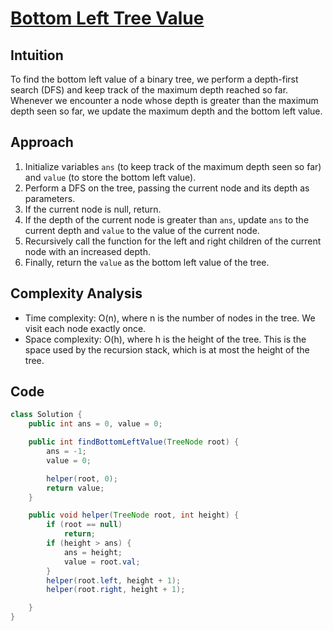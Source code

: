 
# [Bottom Left Tree Value](https://leetcode.com/problems/find-bottom-left-tree-value/description/?envType=daily-question&envId=2024-02-28)

## Intuition
To find the bottom left value of a binary tree, we perform a depth-first search (DFS) and keep track of the maximum depth reached so far. 
Whenever we encounter a node whose depth is greater than the maximum depth seen so far, we update the maximum depth and the bottom left value.

## Approach
1. Initialize variables `ans` (to keep track of the maximum depth seen so far) and `value` (to store the bottom left value).
2. Perform a DFS on the tree, passing the current node and its depth as parameters.
3. If the current node is null, return.
4. If the depth of the current node is greater than `ans`, update `ans` to the current depth and `value` to the value of the current node.
5. Recursively call the function for the left and right children of the current node with an increased depth.
6. Finally, return the `value` as the bottom left value of the tree.

## Complexity Analysis
- Time complexity: O(n), where n is the number of nodes in the tree. We visit each node exactly once.
- Space complexity: O(h), where h is the height of the tree. This is the space used by the recursion stack, which is at most the height of the tree.

## Code
```java
class Solution {
    public int ans = 0, value = 0;

    public int findBottomLeftValue(TreeNode root) {
        ans = -1;
        value = 0;

        helper(root, 0);
        return value;
    }

    public void helper(TreeNode root, int height) {
        if (root == null)
            return;
        if (height > ans) {
            ans = height;
            value = root.val;
        }
        helper(root.left, height + 1);
        helper(root.right, height + 1);

    }
}
